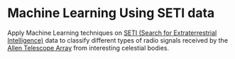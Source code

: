 # Machine Learning Using SETI data
Apply Machine Learning techniques on [SETI (Search for Extraterrestrial Intelligence)](https://www.seti.org/) data to classify different types of radio signals received by the [Allen Telescope Array](https://www.seti.org/seti-institute/project/details/fact-sheet) from interesting celestial bodies.
